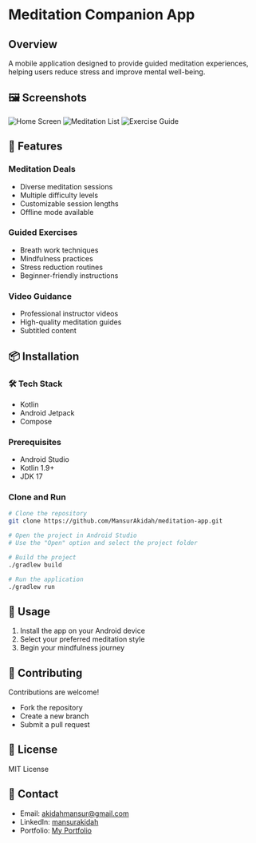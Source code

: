 # Meditation Companion App

## Overview
A mobile application designed to provide guided meditation experiences, helping users reduce stress and improve mental well-being.

## 🖼️ Screenshots
![Home Screen](path/to/home_screen.png)
![Meditation List](path/to/meditation_list.png)
![Exercise Guide](path/to/exercise_guide.png)

## 🌟 Features

### Meditation Deals
- Diverse meditation sessions
- Multiple difficulty levels
- Customizable session lengths
- Offline mode available

### Guided Exercises
- Breath work techniques
- Mindfulness practices
- Stress reduction routines
- Beginner-friendly instructions

### Video Guidance
- Professional instructor videos
- High-quality meditation guides
- Subtitled content



## 📦 Installation
### 🛠 Tech Stack
- Kotlin
- Android Jetpack
- Compose

### Prerequisites
- Android Studio
- Kotlin 1.9+
- JDK 17

### Clone and Run

```bash
# Clone the repository
git clone https://github.com/MansurAkidah/meditation-app.git

# Open the project in Android Studio
# Use the "Open" option and select the project folder

# Build the project
./gradlew build

# Run the application
./gradlew run
```

## 🚀 Usage
1. Install the app on your Android device
2. Select your preferred meditation style
3. Begin your mindfulness journey

## 🤝 Contributing
Contributions are welcome! 
- Fork the repository
- Create a new branch
- Submit a pull request

## 📄 License
MIT License

## 👤 Contact
- Email: [akidahmansur@gmail.com](mailto:akidahmansur@gmail.com)
- LinkedIn: [mansurakidah](https://linkedin.com/in/mansurakidah)
- Portfolio: [My Portfolio](https://intro-teal.vercel.app/)
